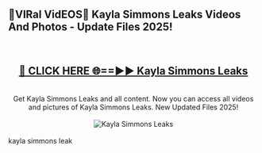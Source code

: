 <h2>🔴VIRal VidEOS🔴 Kayla Simmons Leaks Videos And Photos - Update Files 2025!</h2>
<br>
<div align="center">
<h2><a href="https://virallinks.top/odZfE0" rel="nofollow">🔴 CLICK HERE 🌐==►► Kayla Simmons Leaks</a></h2>
<br>
Get Kayla Simmons Leaks and all content. Now you can access all videos and pictures of Kayla Simmons Leaks. New Updated Files 2025!
<br>
<br>
<a href="https://virallinks.top/odZfE0" rel="nofollow" data-target="animated-image.originalLink"><img src="https://i.imgur.com/dJHk4Zq.gif)" alt="Kayla Simmons Leaks" style="max-width: 100%; display: inline-block;" data-target="animated-image.originalImage"></a>
</div>
<br>
kayla simmons leak